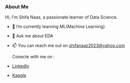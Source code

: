 ### About Me
Hi, I'm Shifa Naaz, a passionate learner of Data Science.
- 🌱 I’m currently learning ML(Machine Learning) 
- 💬 Ask me about EDA
- 📫 You can reach me out on shifanaaz2023@yahoo.com

   Conecte with me on :
-   [LinkedIn](https://www.linkedin.com/in/shifanaaz/)
-   [Kaggle](https://www.kaggle.com/shifanaaz125)
